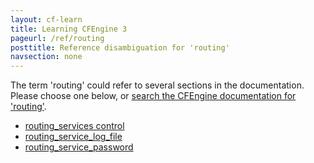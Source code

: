 ```yaml
---
layout: cf-learn
title: Learning CFEngine 3
pageurl: /ref/routing
posttitle: Reference disambiguation for 'routing'
navsection: none
---
```


The term 'routing' could refer to several sections in the documentation. Please choose one below, or
[search the CFEngine documentation for 'routing'](http://cfengine.com/docs/latest/search.html?q=routing).

- [routing_services control](http://cfengine.com/docs/latest/reference-components-routing_services_control.html#routing_services-control)
- [routing_service_log_file](http://cfengine.com/docs/latest/reference-components-routing_services_control.html#routing_service_log_file)
- [routing_service_password](http://cfengine.com/docs/latest/reference-components-routing_services_control.html#routing_service_password)
